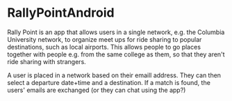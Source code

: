 RallyPointAndroid
=================

Rally Point is an app that allows users in a single network, e.g. the Columbia University network, to organize meet ups for ride sharing to popular destinations, such as local airports. This allows people to go places together with people e.g. from the same college as them, so that they aren't ride sharing with strangers.

A user is placed in a network based on their emaill address. They can then select a departure date+time and a destination. If a match is found, the users' emails are exchanged (or they can chat using the app?)
